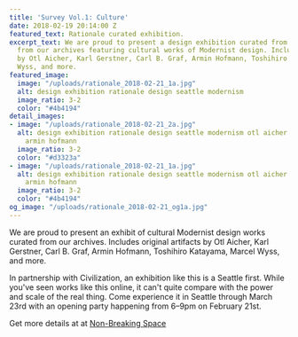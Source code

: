 ```yaml
---
title: 'Survey Vol.1: Culture'
date: 2018-02-19 20:14:00 Z
featured_text: Rationale curated exhibition.
excerpt_text: We are proud to present a design exhibition curated from original artifacts
  from our archives featuring cultural works of Modernist design. Includes designs
  by Otl Aicher, Karl Gerstner, Carl B. Graf, Armin Hofmann, Toshihiro Katayama, Marcel
  Wyss, and more.
featured_image:
  image: "/uploads/rationale_2018-02-21_1a.jpg"
  alt: design exhibition rationale design seattle modernism
  image_ratio: 3-2
  color: "#4b4194"
detail_images:
- image: "/uploads/rationale_2018-02-21_2a.jpg"
  alt: design exhibition rationale design seattle modernism otl aicher karl gerstner
    armin hofmann
  image_ratio: 3-2
  color: "#d3323a"
- image: "/uploads/rationale_2018-02-21_1a.jpg"
  alt: design exhibition rationale design seattle modernism otl aicher karl gerstner
    armin hofmann
  image_ratio: 3-2
  color: "#4b4194"
og_image: "/uploads/rationale_2018-02-21_og1a.jpg"
---
```


We are proud to present an exhibit of cultural Modernist design works curated from our archives. Includes original artifacts by Otl Aicher, Karl Gerstner, Carl B. Graf, Armin Hofmann, Toshihiro Katayama, Marcel Wyss, and more.

In partnership with Civilization, an exhibition like this is a Seattle first. While you've seen works like this online, it can't quite compare with the power and scale of the real thing. Come experience it in Seattle through March 23rd with an opening party happening from 6–9pm on February 21st.

Get more details at at [Non-Breaking Space](http://non-breaking.space/)
